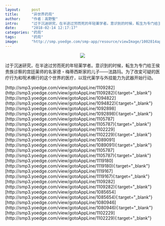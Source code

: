 ```yaml
---
layout:     post
title:      "异世界药局"
author:     "作者：高野聖"
intro:      "过于沉迷研究，在半途过労而死的年轻薬学者。意识到的时候，転生为专门给王侯贵族诊察的宫廷薬师的名家德・梅蒂西斯家的儿子——法路玛。为了改変可疑的医疗行为和呪术横行的这个世界的医疗，以现代薬学与外挂能力为武器开始行动。"
date:       "2018-02-14 12:17:17"
categories: "药局"
tags:       "药局"
image:      "http://smp.yoedge.com/smp-app/resource/viewImage/1002814appline.png"
---
```

<div style="text-align: center">
<p><img src="http://smp.yoedge.com/smp-app/resource/viewImage/1002814appline.png"/></p>
</div>
<p class="post-meta">
<span>过于沉迷研究，在半途过労而死的年轻薬学者。意识到的时候，転生为专门给王侯贵族诊察的宫廷薬师的名家德・梅蒂西斯家的儿子——法路玛。为了改変可疑的医疗行为和呪术横行的这个世界的医疗，以现代薬学与外挂能力为武器开始行动。</span>
</p>
[http://smp3.yoedge.com/view/gotoAppLine/1109282](http://smp3.yoedge.com/view/gotoAppLine/1109282){:target="_blank"}
[http://smp3.yoedge.com/view/gotoAppLine/1094822](http://smp3.yoedge.com/view/gotoAppLine/1094822){:target="_blank"}
[http://smp3.yoedge.com/view/gotoAppLine/1092898](http://smp3.yoedge.com/view/gotoAppLine/1092898){:target="_blank"}
[http://smp3.yoedge.com/view/gotoAppLine/1105787](http://smp3.yoedge.com/view/gotoAppLine/1105787){:target="_blank"}
[http://smp3.yoedge.com/view/gotoAppLine/1102229](http://smp3.yoedge.com/view/gotoAppLine/1102229){:target="_blank"}
[http://smp3.yoedge.com/view/gotoAppLine/1089091](http://smp3.yoedge.com/view/gotoAppLine/1089091){:target="_blank"}
[http://smp3.yoedge.com/view/gotoAppLine/1105787](http://smp3.yoedge.com/view/gotoAppLine/1105787){:target="_blank"}
[http://smp3.yoedge.com/view/gotoAppLine/1119180](http://smp3.yoedge.com/view/gotoAppLine/1119180){:target="_blank"}
[http://smp3.yoedge.com/view/gotoAppLine/1119167](http://smp3.yoedge.com/view/gotoAppLine/1119167){:target="_blank"}
[http://smp3.yoedge.com/view/gotoAppLine/1109282](http://smp3.yoedge.com/view/gotoAppLine/1109282){:target="_blank"}
[http://smp3.yoedge.com/view/gotoAppLine/1085654](http://smp3.yoedge.com/view/gotoAppLine/1085654){:target="_blank"}
[http://smp3.yoedge.com/view/gotoAppLine/1080946](http://smp3.yoedge.com/view/gotoAppLine/1080946){:target="_blank"}
[http://smp3.yoedge.com/view/gotoAppLine/1102229](http://smp3.yoedge.com/view/gotoAppLine/1102229){:target="_blank"}


